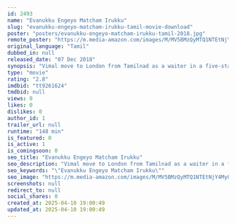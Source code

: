 ```yaml
---
id: 2493
name: "Evanukku Engeyo Matcham Irukku"
slug: "evanukku-engeyo-matcham-irukku-tamil-movie-download"
poster: "posters/evanukku-engeyo-matcham-irukku-tamil-2018.jpg"
remote_poster: "https://m.media-amazon.com/images/M/MV5BMzQyMTQ1NTEtNjY4My00NGMyLTlhZDUtODA4NTIzY2I2YzQ3XkEyXkFqcGdeQXVyMTEzNzg0Mjkx._V1_SX300.jpg"
original_language: "Tamil"
dubbed_in: null
released_date: "07 Dec 2018"
synopsis: "Vimal move to London from Tamilnad as a waiter in a five-star restaurant"
type: "movie"
rating: "2.8"
imdbid: "tt9261624"
tmdbid: null
views: 0
likes: 0
dislikes: 0
author_id: 1
trailer_url: null
runtime: "148 min"
is_featured: 0
is_active: 1
is_comingsoon: 0
seo_title: "Evanukku Engeyo Matcham Irukku"
seo_description: "Vimal move to London from Tamilnad as a waiter in a five-star restaurant"
seo_keywords: "\"Evanukku Engeyo Matcham Irukku\""
seo_image: "https://m.media-amazon.com/images/M/MV5BMzQyMTQ1NTEtNjY4My00NGMyLTlhZDUtODA4NTIzY2I2YzQ3XkEyXkFqcGdeQXVyMTEzNzg0Mjkx._V1_SX300.jpg"
screenshots: null
redirect_to: null
social_shares: 0
created_at: 2025-04-10 19:00:49
updated_at: 2025-04-10 19:00:49
---
```


